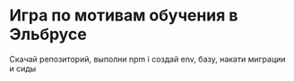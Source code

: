 # Игра по мотивам обучения в Эльбрусе

Скачай репозиторий, выполни npm i
создай env, базу, накати миграции и сиды
